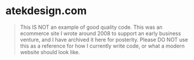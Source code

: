# atekdesign.com

> This IS NOT an example of good quality code. This was an ecommerce site I wrote around 2008 to support an early business venture, and I have archived it here for posterity. Please DO NOT use this as a reference for how I currently write code, or what a modern website should look like. 

